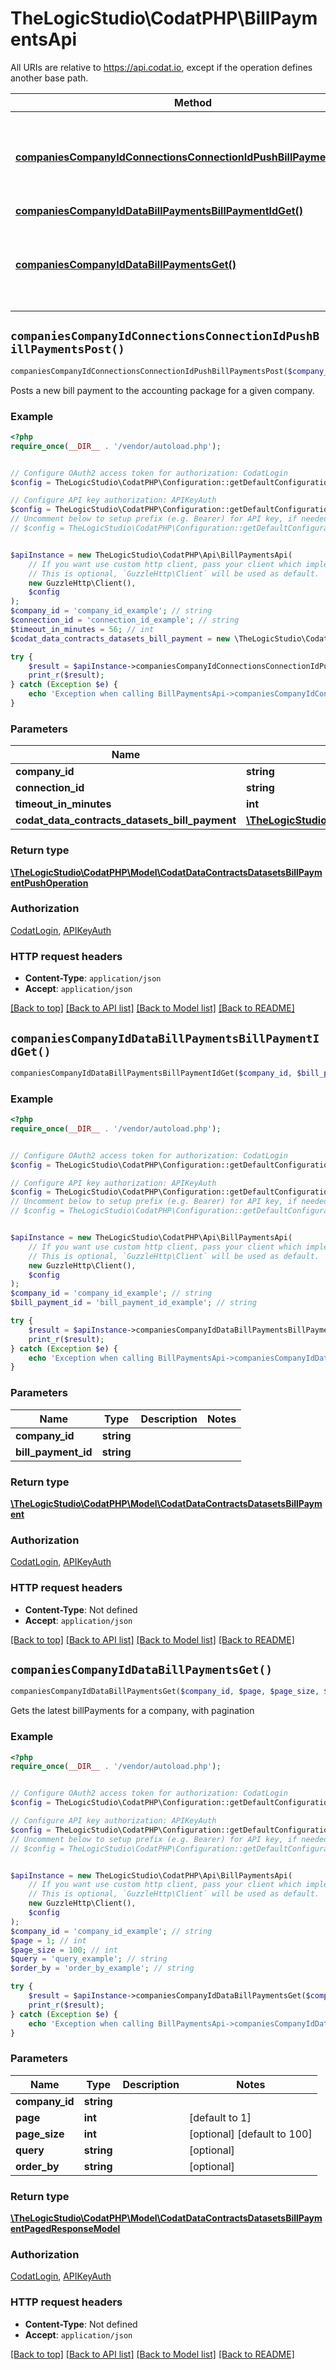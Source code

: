 # TheLogicStudio\CodatPHP\BillPaymentsApi

All URIs are relative to https://api.codat.io, except if the operation defines another base path.

| Method | HTTP request | Description |
| ------------- | ------------- | ------------- |
| [**companiesCompanyIdConnectionsConnectionIdPushBillPaymentsPost()**](BillPaymentsApi.md#companiesCompanyIdConnectionsConnectionIdPushBillPaymentsPost) | **POST** /companies/{companyId}/connections/{connectionId}/push/billPayments | Posts a new bill payment to the accounting package for a given company. |
| [**companiesCompanyIdDataBillPaymentsBillPaymentIdGet()**](BillPaymentsApi.md#companiesCompanyIdDataBillPaymentsBillPaymentIdGet) | **GET** /companies/{companyId}/data/billPayments/{billPaymentId} |  |
| [**companiesCompanyIdDataBillPaymentsGet()**](BillPaymentsApi.md#companiesCompanyIdDataBillPaymentsGet) | **GET** /companies/{companyId}/data/billPayments | Gets the latest billPayments for a company, with pagination |


## `companiesCompanyIdConnectionsConnectionIdPushBillPaymentsPost()`

```php
companiesCompanyIdConnectionsConnectionIdPushBillPaymentsPost($company_id, $connection_id, $timeout_in_minutes, $codat_data_contracts_datasets_bill_payment): \TheLogicStudio\CodatPHP\Model\CodatDataContractsDatasetsBillPaymentPushOperation
```

Posts a new bill payment to the accounting package for a given company.

### Example

```php
<?php
require_once(__DIR__ . '/vendor/autoload.php');


// Configure OAuth2 access token for authorization: CodatLogin
$config = TheLogicStudio\CodatPHP\Configuration::getDefaultConfiguration()->setAccessToken('YOUR_ACCESS_TOKEN');

// Configure API key authorization: APIKeyAuth
$config = TheLogicStudio\CodatPHP\Configuration::getDefaultConfiguration()->setApiKey('Authorization', 'YOUR_API_KEY');
// Uncomment below to setup prefix (e.g. Bearer) for API key, if needed
// $config = TheLogicStudio\CodatPHP\Configuration::getDefaultConfiguration()->setApiKeyPrefix('Authorization', 'Bearer');


$apiInstance = new TheLogicStudio\CodatPHP\Api\BillPaymentsApi(
    // If you want use custom http client, pass your client which implements `GuzzleHttp\ClientInterface`.
    // This is optional, `GuzzleHttp\Client` will be used as default.
    new GuzzleHttp\Client(),
    $config
);
$company_id = 'company_id_example'; // string
$connection_id = 'connection_id_example'; // string
$timeout_in_minutes = 56; // int
$codat_data_contracts_datasets_bill_payment = new \TheLogicStudio\CodatPHP\Model\CodatDataContractsDatasetsBillPayment(); // \TheLogicStudio\CodatPHP\Model\CodatDataContractsDatasetsBillPayment

try {
    $result = $apiInstance->companiesCompanyIdConnectionsConnectionIdPushBillPaymentsPost($company_id, $connection_id, $timeout_in_minutes, $codat_data_contracts_datasets_bill_payment);
    print_r($result);
} catch (Exception $e) {
    echo 'Exception when calling BillPaymentsApi->companiesCompanyIdConnectionsConnectionIdPushBillPaymentsPost: ', $e->getMessage(), PHP_EOL;
}
```

### Parameters

| Name | Type | Description  | Notes |
| ------------- | ------------- | ------------- | ------------- |
| **company_id** | **string**|  | |
| **connection_id** | **string**|  | |
| **timeout_in_minutes** | **int**|  | [optional] |
| **codat_data_contracts_datasets_bill_payment** | [**\TheLogicStudio\CodatPHP\Model\CodatDataContractsDatasetsBillPayment**](../Model/CodatDataContractsDatasetsBillPayment.md)|  | [optional] |

### Return type

[**\TheLogicStudio\CodatPHP\Model\CodatDataContractsDatasetsBillPaymentPushOperation**](../Model/CodatDataContractsDatasetsBillPaymentPushOperation.md)

### Authorization

[CodatLogin](../../README.md#CodatLogin), [APIKeyAuth](../../README.md#APIKeyAuth)

### HTTP request headers

- **Content-Type**: `application/json`
- **Accept**: `application/json`

[[Back to top]](#) [[Back to API list]](../../README.md#endpoints)
[[Back to Model list]](../../README.md#models)
[[Back to README]](../../README.md)

## `companiesCompanyIdDataBillPaymentsBillPaymentIdGet()`

```php
companiesCompanyIdDataBillPaymentsBillPaymentIdGet($company_id, $bill_payment_id): \TheLogicStudio\CodatPHP\Model\CodatDataContractsDatasetsBillPayment
```



### Example

```php
<?php
require_once(__DIR__ . '/vendor/autoload.php');


// Configure OAuth2 access token for authorization: CodatLogin
$config = TheLogicStudio\CodatPHP\Configuration::getDefaultConfiguration()->setAccessToken('YOUR_ACCESS_TOKEN');

// Configure API key authorization: APIKeyAuth
$config = TheLogicStudio\CodatPHP\Configuration::getDefaultConfiguration()->setApiKey('Authorization', 'YOUR_API_KEY');
// Uncomment below to setup prefix (e.g. Bearer) for API key, if needed
// $config = TheLogicStudio\CodatPHP\Configuration::getDefaultConfiguration()->setApiKeyPrefix('Authorization', 'Bearer');


$apiInstance = new TheLogicStudio\CodatPHP\Api\BillPaymentsApi(
    // If you want use custom http client, pass your client which implements `GuzzleHttp\ClientInterface`.
    // This is optional, `GuzzleHttp\Client` will be used as default.
    new GuzzleHttp\Client(),
    $config
);
$company_id = 'company_id_example'; // string
$bill_payment_id = 'bill_payment_id_example'; // string

try {
    $result = $apiInstance->companiesCompanyIdDataBillPaymentsBillPaymentIdGet($company_id, $bill_payment_id);
    print_r($result);
} catch (Exception $e) {
    echo 'Exception when calling BillPaymentsApi->companiesCompanyIdDataBillPaymentsBillPaymentIdGet: ', $e->getMessage(), PHP_EOL;
}
```

### Parameters

| Name | Type | Description  | Notes |
| ------------- | ------------- | ------------- | ------------- |
| **company_id** | **string**|  | |
| **bill_payment_id** | **string**|  | |

### Return type

[**\TheLogicStudio\CodatPHP\Model\CodatDataContractsDatasetsBillPayment**](../Model/CodatDataContractsDatasetsBillPayment.md)

### Authorization

[CodatLogin](../../README.md#CodatLogin), [APIKeyAuth](../../README.md#APIKeyAuth)

### HTTP request headers

- **Content-Type**: Not defined
- **Accept**: `application/json`

[[Back to top]](#) [[Back to API list]](../../README.md#endpoints)
[[Back to Model list]](../../README.md#models)
[[Back to README]](../../README.md)

## `companiesCompanyIdDataBillPaymentsGet()`

```php
companiesCompanyIdDataBillPaymentsGet($company_id, $page, $page_size, $query, $order_by): \TheLogicStudio\CodatPHP\Model\CodatDataContractsDatasetsBillPaymentPagedResponseModel
```

Gets the latest billPayments for a company, with pagination

### Example

```php
<?php
require_once(__DIR__ . '/vendor/autoload.php');


// Configure OAuth2 access token for authorization: CodatLogin
$config = TheLogicStudio\CodatPHP\Configuration::getDefaultConfiguration()->setAccessToken('YOUR_ACCESS_TOKEN');

// Configure API key authorization: APIKeyAuth
$config = TheLogicStudio\CodatPHP\Configuration::getDefaultConfiguration()->setApiKey('Authorization', 'YOUR_API_KEY');
// Uncomment below to setup prefix (e.g. Bearer) for API key, if needed
// $config = TheLogicStudio\CodatPHP\Configuration::getDefaultConfiguration()->setApiKeyPrefix('Authorization', 'Bearer');


$apiInstance = new TheLogicStudio\CodatPHP\Api\BillPaymentsApi(
    // If you want use custom http client, pass your client which implements `GuzzleHttp\ClientInterface`.
    // This is optional, `GuzzleHttp\Client` will be used as default.
    new GuzzleHttp\Client(),
    $config
);
$company_id = 'company_id_example'; // string
$page = 1; // int
$page_size = 100; // int
$query = 'query_example'; // string
$order_by = 'order_by_example'; // string

try {
    $result = $apiInstance->companiesCompanyIdDataBillPaymentsGet($company_id, $page, $page_size, $query, $order_by);
    print_r($result);
} catch (Exception $e) {
    echo 'Exception when calling BillPaymentsApi->companiesCompanyIdDataBillPaymentsGet: ', $e->getMessage(), PHP_EOL;
}
```

### Parameters

| Name | Type | Description  | Notes |
| ------------- | ------------- | ------------- | ------------- |
| **company_id** | **string**|  | |
| **page** | **int**|  | [default to 1] |
| **page_size** | **int**|  | [optional] [default to 100] |
| **query** | **string**|  | [optional] |
| **order_by** | **string**|  | [optional] |

### Return type

[**\TheLogicStudio\CodatPHP\Model\CodatDataContractsDatasetsBillPaymentPagedResponseModel**](../Model/CodatDataContractsDatasetsBillPaymentPagedResponseModel.md)

### Authorization

[CodatLogin](../../README.md#CodatLogin), [APIKeyAuth](../../README.md#APIKeyAuth)

### HTTP request headers

- **Content-Type**: Not defined
- **Accept**: `application/json`

[[Back to top]](#) [[Back to API list]](../../README.md#endpoints)
[[Back to Model list]](../../README.md#models)
[[Back to README]](../../README.md)
